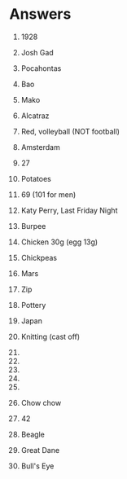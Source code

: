 
# Answers

1. 1928
2. Josh Gad
3. Pocahontas
4. Bao
5. Mako

6. Alcatraz
7. Red, volleyball (NOT football)
8. Amsterdam
9. 27
10. Potatoes

11. 69 (101 for men)
12. Katy Perry, Last Friday Night
13. Burpee
14. Chicken 30g (egg 13g)
15. Chickpeas

16. Mars
17. Zip
18. Pottery
19. Japan
20. Knitting (cast off)

21.
22.
23.
24.
25.

26. Chow chow
27. 42
28. Beagle
29. Great Dane
30. Bull's Eye


